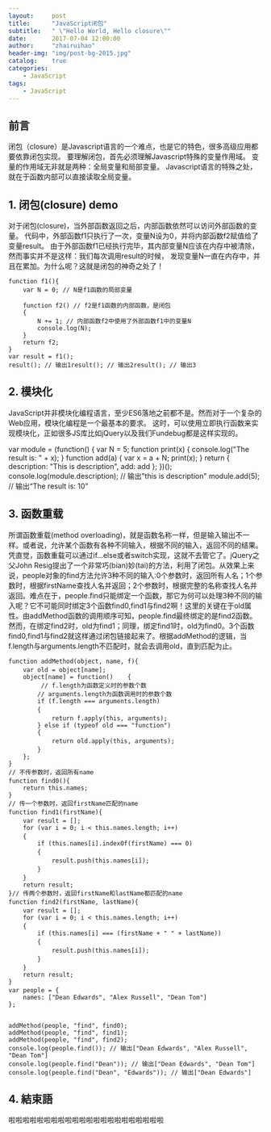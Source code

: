 ```yaml
---
layout:     post
title:      "JavaScript闭包"
subtitle:   " \"Hello World, Hello closure\""
date:       2017-07-04 12:00:00
author:     "zhairuihao"
header-img: "img/post-bg-2015.jpg"
catalog:    true
categories:
    - JavaScript
tags:
    - JavaScript
---
```

##  前言
闭包（closure）是Javascript语言的一个难点，也是它的特色，很多高级应用都要依靠闭包实现。
要理解闭包，首先必须理解Javascript特殊的变量作用域。
变量的作用域无非就是两种：全局变量和局部变量。
Javascript语言的特殊之处，就在于函数内部可以直接读取全局变量。

## 1. 闭包(closure) demo
对于闭包(closure)，当外部函数返回之后，内部函数依然可以访问外部函数的变量。
代码中，外部函数f1只执行了一次，变量N设为0，并将内部函数f2赋值给了变量result。
由于外部函数f1已经执行完毕，其内部变量N应该在内存中被清除，
然而事实并不是这样：我们每次调用result的时候，
发现变量N一直在内存中，并且在累加。为什么呢？这就是闭包的神奇之处了！
   

    function f1(){
        var N = 0; // N是f1函数的局部变量

        function f2() // f2是f1函数的内部函数，是闭包
        {
            N += 1; // 内部函数f2中使用了外部函数f1中的变量N
            console.log(N);
        }
        return f2;
    }
    var result = f1();
    result(); // 输出1result(); // 输出2result(); // 输出3

 

## 2. 模块化
JavaScript并非模块化编程语言，至少ES6落地之前都不是。然而对于一个复杂的Web应用，模块化编程是一个最基本的要求。
这时，可以使用立即执行函数来实现模块化，正如很多JS库比如jQuery以及我们Fundebug都是这样实现的。
   

var module = (function() {
  var N = 5;
  function print(x) {
         console.log("The result is: " + x);
    }
  function add(a) {
        var x = a + N;
        print(x);
    }
  return {
        description: "This is description",
        add: add
    };
})();
console.log(module.description); // 输出"this is description"
module.add(5); // 输出“The result is: 10”

 



   
 
   
 
   
 
   
 

## 3. 函数重载

所谓函数重载(method overloading)，就是函数名称一样，但是输入输出不一样。或者说，允许某个函数有各种不同输入，根据不同的输入，返回不同的结果。凭直觉，函数重载可以通过if...else或者switch实现，这就不去管它了。jQuery之父John Resig提出了一个非常巧(bian)妙(tai)的方法，利用了闭包。从效果上来说，people对象的find方法允许3种不同的输入:0个参数时，返回所有人名；1个参数时，根据firstName查找人名并返回；2个参数时，根据完整的名称查找人名并返回。难点在于，people.find只能绑定一个函数，那它为何可以处理3种不同的输入呢？它不可能同时绑定3个函数find0,find1与find2啊！这里的关键在于old属性。由addMethod函数的调用顺序可知，people.find最终绑定的是find2函数。然而，在绑定find2时，old为find1；同理，绑定find1时，old为find0。3个函数find0,find1与find2就这样通过闭包链接起来了。根据addMethod的逻辑，当f.length与arguments.length不匹配时，就会去调用old，直到匹配为止。

   

    function addMethod(object, name, f){
        var old = object[name];　　
        object[name] = function()    {
             // f.length为函数定义时的参数个数
            // arguments.length为函数调用时的参数个数　　　　
            if (f.length === arguments.length)
            {　　
                return f.apply(this, arguments);　　　　
            } else if (typeof old === "function")
            {
                return old.apply(this, arguments);　　　　
            }　　
        };
    }
    // 不传参数时，返回所有name
    function find0(){　
        return this.names;
    }
    // 传一个参数时，返回firstName匹配的name
    function find1(firstName){　　
        var result = [];　　
        for (var i = 0; i < this.names.length; i++)
        {　　　　
            if (this.names[i].indexOf(firstName) === 0)
            {　　　　　　
                result.push(this.names[i]);　　　　
            }　　
        }　　
        return result;
    }// 传两个参数时，返回firstName和lastName都匹配的name
    function find2(firstName, lastName){　
        var result = [];　　
        for (var i = 0; i < this.names.length; i++)
        {　　　　
            if (this.names[i] === (firstName + " " + lastName))
            {　　　　　　
                result.push(this.names[i]);　　　　
            }　　
        }　　
        return result;
    }
    var people = {　　
        names: ["Dean Edwards", "Alex Russell", "Dean Tom"]
    };


    addMethod(people, "find", find0);
    addMethod(people, "find", find1);
    addMethod(people, "find", find2);
    console.log(people.find()); // 输出["Dean Edwards", "Alex Russell", "Dean Tom"]
    console.log(people.find("Dean")); // 输出["Dean Edwards", "Dean Tom"]
    console.log(people.find("Dean", "Edwards")); // 输出["Dean Edwards"]

 
## 4. 結束語
啦啦啦啦啦啦啦啦啦啦啦啦啦啦啦啦啦啦啦啦啦啦




